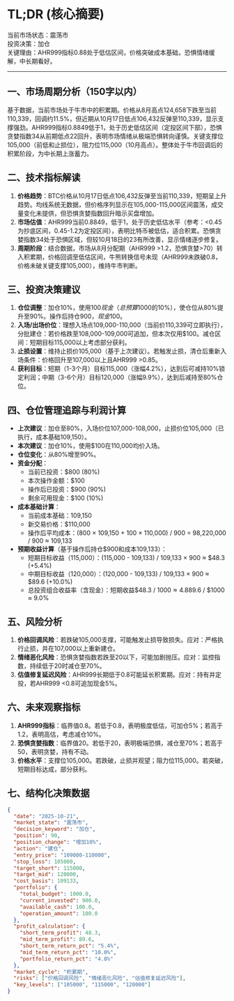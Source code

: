 # TL;DR (核心摘要)
当前市场状态：震荡市  
投资决策：加仓  
关键理由：AHR999指标0.88处于低估区间，价格突破成本基础，恐惧情绪缓解，中长期看好。

---

## 一、市场周期分析（150字以内）
基于数据，当前市场处于牛市中的积累期。价格从8月高点124,658下跌至当前110,339，回调约11.5%，但近期从10月17日低点106,432反弹至110,339，显示支撑强劲。AHR999指标0.8849低于1，处于历史低估区间（定投区间下部），恐惧贪婪指数34从前期低点22回升，表明市场情绪从极端恐惧转向谨慎。关键支撑位105,000（前低和止损位），阻力位115,000（10月高点）。整体处于牛市回调后的积累阶段，为中长期上涨蓄力。

## 二、技术指标解读
1. **价格趋势**：BTC价格从10月17日低点106,432反弹至当前110,339，短期呈上升趋势。均线系统无数据，但价格序列显示在105,000-115,000区间震荡，成交量变化未提供，但恐惧贪婪指数回升暗示买盘增加。
2. **市场估值**：AHR999当前0.8849，低于1，处于历史低估水平（参考：<0.45为抄底区间，0.45-1.2为定投区间），表明比特币被低估，适合积累。恐惧贪婪指数34处于恐惧区域，但较10月18日的23有所改善，显示情绪逐步修复。
3. **周期阶段**：结合数据，市场从8月分配期（AHR999 >1.2，恐惧贪婪>70）转入积累期，价格回调至低估区间，牛熊转换信号未现（AHR999未跌破0.8，价格未破关键支撑105,000），维持牛市判断。

## 三、投资决策建议
1. **仓位调整**：加仓10%，使用$100现金（总预算$1000的10%），使仓位从80%提升至90%。操作后持仓$900，现金$100。
2. **入场/出场价位**：理想入场点109,000-110,000（当前价110,339可立即执行），分批建仓：若价格跌至108,000-109,000可追加，但本次仅用$100。减仓区间：短期目标115,000以上考虑部分获利。
3. **止损设置**：维持止损价105,000（基于上次建议）。若触发止损，清仓后重新入场条件：价格回升至107,000以上且AHR999 >0.85。
4. **获利目标**：短期（1-3个月）目标115,000（涨幅4.2%），达到后可减持10%锁定利润；中期（3-6个月）目标120,000（涨幅9.9%），达到后减持至80%仓位。

## 四、仓位管理追踪与利润计算
- **上次建议**：加仓至80%，入场价位107,000-108,000，止损价位105,000（已执行，成本基础109,150）。
- **本次建议**：加仓10%，使用$100在110,000均价入场。
- **仓位变化**：从80%增至90%。
- **资金分配**：
  - 当前已投资：$800 (80%)
  - 本次操作金额：$100
  - 操作后已投资：$900 (90%)
  - 剩余可用现金：$100 (10%)
- **成本基础计算**：
  - 当前成本基础：109,150
  - 新交易价格：$110,000
  - 操作后平均成本：(800 × 109,150 + 100 × 110,000) / 900 = 98,220,000 / 900 ≈ 109,133
- **预期收益计算**（基于操作后持仓$900和成本109,133）：
  - 短期目标收益（115,000）：(115,000 - 109,133) / 109,133 × 900 ≈ $48.3 (+5.4%)
  - 中期目标收益（120,000）：(120,000 - 109,133) / 109,133 × 900 ≈ $89.6 (+10.0%)
  - 总投资组合收益率（含现金）：短期收益$48.3 / $1000 ≈ 4.8%，中期收益$89.6 / $1000 ≈ 9.0%

## 五、风险分析
1. **价格回调风险**：若跌破105,000支撑，可能触发止损导致损失。应对：严格执行止损，并在107,000以上重新建仓。
2. **情绪恶化风险**：恐惧贪婪指数若跌至20以下，可能加剧抛压。应对：监控指数，持续低于20时减仓至70%。
3. **估值修复延迟风险**：AHR999长期低于0.8可能延长积累期。应对：持有并定投，若AHR999 <0.8可追加现金5%。

## 六、未来观察指标
1. **AHR999指标**：临界值0.8。若低于0.8，表明极度低估，可加仓5%；若高于1.2，表明高估，考虑减仓10%。
2. **恐惧贪婪指数**：临界值20。若低于20，表明极端恐惧，减仓至70%；若高于50，表明贪婪，持有不动。
3. **价格水平**：支撑位105,000。若跌破，止损并观望；阻力位115,000。若突破，短期目标达成，部分获利。

## 七、结构化决策数据
```json
{
  "date": "2025-10-21",
  "market_state": "震荡市",
  "decision_keyword": "加仓",
  "position": 90,
  "position_change": "增加10%",
  "action": "建仓",
  "entry_price": "109000-110000",
  "stop_loss": 105000,
  "target_short": 115000,
  "target_mid": 120000,
  "cost_basis": 109133,
  "portfolio": {
    "total_budget": 1000.0,
    "current_invested": 900.0,
    "available_cash": 100.0,
    "operation_amount": 100.0
  },
  "profit_calculation": {
    "short_term_profit": 48.3,
    "mid_term_profit": 89.6,
    "short_term_return_pct": "5.4%",
    "mid_term_return_pct": "10.0%",
    "portfolio_return_pct": "4.8%"
  },
  "market_cycle": "积累期",
  "risks": ["价格回调风险", "情绪恶化风险", "估值修复延迟风险"],
  "key_levels": ["105000", "115000", "120000"]
}
```